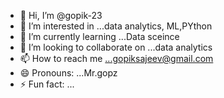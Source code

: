 - 👋 Hi, I’m @gopik-23
- 👀 I’m interested in ...data analytics, ML,PYthon
- 🌱 I’m currently learning ...Data sceince
- 💞️ I’m looking to collaborate on ...data analytics
- 📫 How to reach me ...gopiksajeev@gmail.com
- 😄 Pronouns: ...Mr.gopz
- ⚡ Fun fact: ...

<!---
gopik-23/gopik-23 is a ✨ special ✨ repository because its `README.md` (this file) appears on your GitHub profile.
You can click the Preview link to take a look at your changes.
--->
